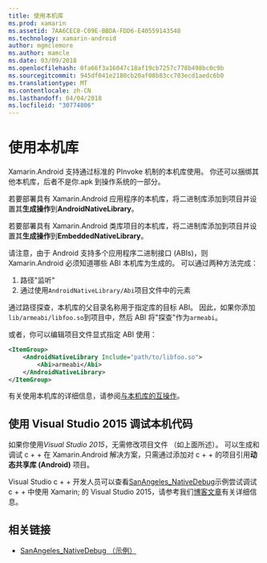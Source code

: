 ```yaml
---
title: 使用本机库
ms.prod: xamarin
ms.assetid: 7AA6CEC8-C09E-BBDA-FDD6-E40559143548
ms.technology: xamarin-android
author: mgmclemore
ms.author: mamcle
ms.date: 03/09/2018
ms.openlocfilehash: 0fa66f3a16047c18af19cb7257c778b498bc0c9b
ms.sourcegitcommit: 945df041e2180cb20af08b83cc703ecd1aedc6b0
ms.translationtype: MT
ms.contentlocale: zh-CN
ms.lasthandoff: 04/04/2018
ms.locfileid: "30774806"
---
```

# <a name="using-native-libraries"></a>使用本机库

Xamarin.Android 支持通过标准的 PInvoke 机制的本机库使用。 你还可以捆绑其他本机库，后者不是你.apk 到操作系统的一部分。

若要部署具有 Xamarin.Android 应用程序的本机库，将二进制库添加到项目并设置其**生成操作**到**AndroidNativeLibrary**。

若要部署具有 Xamarin.Android 类库项目的本机库，将二进制库添加到项目并设置其**生成操作**到**EmbeddedNativeLibrary**。

请注意，由于 Android 支持多个应用程序二进制接口 (ABIs)，则 Xamarin.Android 必须知道哪些 ABI 本机库为生成的。
可以通过两种方法完成：

1.  路径"监听"
1.  通过使用`AndroidNativeLibrary/Abi`项目文件中的元素


通过路径探查，本机库的父目录名称用于指定库的目标 ABI。 因此，如果你添加`lib/armeabi/libfoo.so`到项目中，然后 ABI 将"探查"作为`armeabi`。

或者，你可以编辑项目文件显式指定 ABI 使用：

```xml
<ItemGroup>
    <AndroidNativeLibrary Include="path/to/libfoo.so">
        <Abi>armeabi</Abi>
    </AndroidNativeLibrary>
</ItemGroup>
```

有关使用本机库的详细信息，请参阅[与本机库的互操作](http://www.mono-project.com/docs/advanced/pinvoke/)。

## <a name="debugging-native-code-with-visual-studio-2015"></a>使用 Visual Studio 2015 调试本机代码

如果你使用*Visual Studio 2015*，无需修改项目文件 （如上面所述）。
可以生成和调试 c + + 在 Xamarin.Android 解决方案，只需通过添加对 c + + 的项目引用**动态共享库 (Android)** 项目。

Visual Studio c + + 开发人员可以查看[SanAngeles_NativeDebug](https://developer.xamarin.com/samples/monodroid/SanAngeles_NDK/)示例尝试调试 c + + 中使用 Xamarin; 的 Visual Studio 2015，请参考我们[博客文章](https://blog.xamarin.com/build-and-debug-c-libraries-in-xamarin-android-apps-with-visual-studio-2015/)有关详细信息。



## <a name="related-links"></a>相关链接

- [SanAngeles_NativeDebug （示例）](https://developer.xamarin.com/samples/monodroid/SanAngeles_NDK/)
